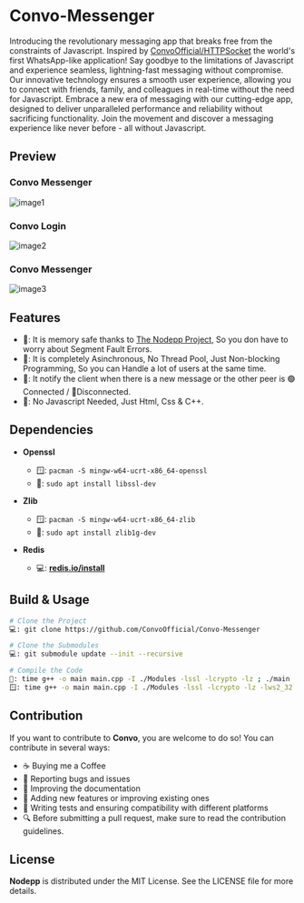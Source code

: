 # Convo-Messenger

Introducing the revolutionary messaging app that breaks free from the constraints of Javascript. Inspired by [ConvoOfficial/HTTPSocket](https://github.com/ConvoOfficial/HTTPSocket) the world's first WhatsApp-like application! Say goodbye to the limitations of Javascript and experience seamless, lightning-fast messaging without compromise. Our innovative technology ensures a smooth user experience, allowing you to connect with friends, family, and colleagues in real-time without the need for Javascript. Embrace a new era of messaging with our cutting-edge app, designed to deliver unparalleled performance and reliability without sacrificing functionality. Join the movement and discover a messaging experience like never before - all without Javascript.

## Preview

### Convo Messenger
![image1](https://github.com/ConvoOfficial/Convo-Messenger/blob/main/Preview/image1.gif?raw=true)

### Convo Login
![image2](https://github.com/ConvoOfficial/Convo-Messenger/blob/main/Preview/image2.png?raw=true)

### Convo Messenger
![image3](https://github.com/ConvoOfficial/Convo-Messenger/blob/main/Preview/image3.png?raw=true)

## Features

- 📌: It is memory safe thanks to [The Nodepp Project](https://github.com/NodeppOficial/nodepp), So you don have to worry about Segment Fault Errors.
- 📌: It is completely Asinchronous, No Thread Pool, Just Non-blocking Programming, So you can Handle a lot of users at the same time.
- 📌: It notify the client when there is a new message or the other peer is 🟢Connected / 🔴Disconnected.
- 📌: No Javascript Needed, Just Html, Css & C++.

## Dependencies
- **Openssl**
    - 🪟: `pacman -S mingw-w64-ucrt-x86_64-openssl`
    - 🐧: `sudo apt install libssl-dev`

- **Zlib**  
    - 🪟: `pacman -S mingw-w64-ucrt-x86_64-zlib`
    - 🐧: `sudo apt install zlib1g-dev`

- **Redis**
    - 💻: [**redis.io/install**](https://redis.io/docs/latest/operate/oss_and_stack/install/install-redis/)

## Build & Usage

```bash
# Clone the Project
💻: git clone https://github.com/ConvoOfficial/Convo-Messenger

# Clone the Submodules
💻: git submodule update --init --recursive

# Compile the Code
🐧: time g++ -o main main.cpp -I ./Modules -lssl -lcrypto -lz ; ./main
🪟: time g++ -o main main.cpp -I ./Modules -lssl -lcrypto -lz -lws2_32 ; ./main
```

## Contribution

If you want to contribute to **Convo**, you are welcome to do so! You can contribute in several ways:

- ☕ Buying me a Coffee
- 📢 Reporting bugs and issues
- 📝 Improving the documentation
- 📌 Adding new features or improving existing ones
- 🧪 Writing tests and ensuring compatibility with different platforms
- 🔍 Before submitting a pull request, make sure to read the contribution guidelines.

## License

**Nodepp** is distributed under the MIT License. See the LICENSE file for more details.
